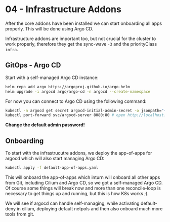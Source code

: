 # 04 - Infrastructure Addons

After the core addons have been installed we can start onboarding all apps properly. This will be done using Argo CD.

Infrastructure addons are important too, but not crucial for the cluster to work properly, therefore they get the sync-wave `-3` and the priorityClass `infra`.

## GitOps - Argo CD

Start with a self-managed Argo CD instance:

```bash
helm repo add argo https://argoproj.github.io/argo-helm
helm upgrade -i argocd argo/argo-cd -n argocd --create-namespace 
```

For now you can connect to Argo CD using the following command:

```bash
kubectl -n argocd get secret argocd-initial-admin-secret -o jsonpath="{.data.password}" | base64 -d
kubectl port-forward svc/argocd-server 8080:80 # open http://localhost:8080
```

**Change the default admin password!**

## Onboarding

To start with the infrastrucutre addons, we deploy the app-of-apps for argocd which will also start managing Argo CD:

```bash
kubectl apply -f default-app-of-apps.yaml
```

This will onboard the app-of-apps which inturn will onboard all other apps from Git, including Cilium and Argo CD, so we got a self-managed Argo CD. Of course some things will break now and more than one reconcile-loop is necessary to get things up and running, but this is how K8s works ;).

We will see if argocd can handle self-managing, while activating default-deny in cilium, deploying default netpols and then also onboard much more tools from git.
